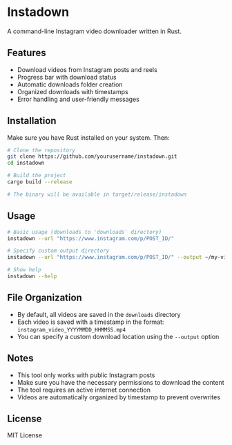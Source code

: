 # Instadown

A command-line Instagram video downloader written in Rust.

## Features

- Download videos from Instagram posts and reels
- Progress bar with download status
- Automatic downloads folder creation
- Organized downloads with timestamps
- Error handling and user-friendly messages

## Installation

Make sure you have Rust installed on your system. Then:

```bash
# Clone the repository
git clone https://github.com/yourusername/instadown.git
cd instadown

# Build the project
cargo build --release

# The binary will be available in target/release/instadown
```

## Usage

```bash
# Basic usage (downloads to 'downloads' directory)
instadown --url "https://www.instagram.com/p/POST_ID/"

# Specify custom output directory
instadown --url "https://www.instagram.com/p/POST_ID/" --output ~/my-videos/

# Show help
instadown --help
```

## File Organization

- By default, all videos are saved in the `downloads` directory
- Each video is saved with a timestamp in the format: `instagram_video_YYYYMMDD_HHMMSS.mp4`
- You can specify a custom download location using the `--output` option

## Notes

- This tool only works with public Instagram posts
- Make sure you have the necessary permissions to download the content
- The tool requires an active internet connection
- Videos are automatically organized by timestamp to prevent overwrites

## License

MIT License 
